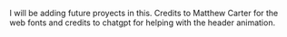 I will be adding future proyects in this.
Credits to Matthew Carter for the web fonts and credits to chatgpt for helping with the header animation.
